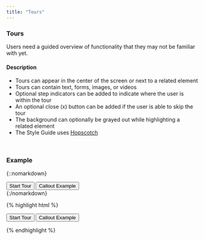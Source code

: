 ```yaml
---
title: "Tours"
---
```


<div class="pl-pattern">
<h3 id="tour">Tours</h3>

Users need a guided overview of functionality that they may not be familiar with yet.

#### Description
- Tours can appear in the center of the screen or next to a related element
- Tours can contain text, forms, images, or videos
- Optional step indicators can be added to indicate where the user is within the tour
- An optional close (x) button can be added if the user is able to skip the tour
- The background can optionally be grayed out while highlighting a related element
- The Style Guide uses [Hopscotch](https://linkedin.github.io/hopscotch)

 <br>
</div>

<div class="pl-pattern">

### Example

{::nomarkdown}
<div class="pl-preview">
<button id="startTourBtn" type="button" class="btn btn-primary btn-lg">Start Tour</button>
<button id="startCalloutBtn" type="button" class="btn btn-default btn-lg">Callout Example</button>
</div>
{:/nomarkdown}

{% highlight html %}

<button id="startTourBtn" type="button" class="btn btn-primary btn-lg">Start Tour</button>
<button id="startCalloutBtn" type="button" class="btn btn-default btn-lg">Callout Example</button>

{% endhighlight %}
</div>
